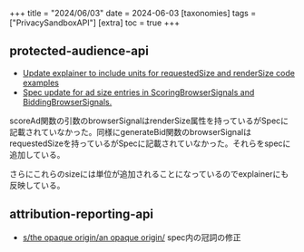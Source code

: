 +++
title = "2024/06/03"
date = 2024-06-03
[taxonomies]
tags = ["PrivacySandboxAPI"]
[extra]
toc = true
+++

## protected-audience-api
* [Update explainer to include units for requestedSize and renderSize code examples](https://github.com/WICG/turtledove/commit/36bf1d00641d5f42850ad6f97a64324b53b47c70)
* [Spec update for ad size entries in ScoringBrowserSignals and BiddingBrowserSignals.](https://github.com/WICG/turtledove/commit/3b98c4f853d271c179f67162f2501c5b298ec9d3)

scoreAd関数の引数のbrowserSignalはrenderSize属性を持っているがSpecに記載されていなかった。同様にgenerateBid関数のbrowserSignalはrequestedSizeを持っているがSpecに記載されていなかった。それらをspecに追加している。

さらにこれらのsizeには単位が追加されることになっているのでexplainerにも反映している。



## attribution-reporting-api
* [s/the opaque origin/an opaque origin/](https://github.com/WICG/attribution-reporting-api/commit/d5b3a1f04371aae66e291406954006b946ab669f)
spec内の冠詞の修正
